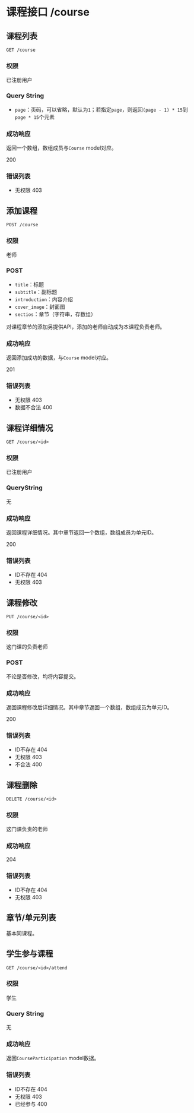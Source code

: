 # 课程接口 /course

## 课程列表

`GET /course`

### 权限

已注册用户

### Query String

- `page`：页码，可以省略，默认为`1`；若指定`page`，则返回`(page - 1) * 15`到`page * 15`个元素

### 成功响应

返回一个数组，数组成员与`Course` model对应。

200

### 错误列表

- 无权限 403

## 添加课程

`POST /course`

### 权限

老师

### POST

- `title`：标题
- `subtitle`：副标题
- `introduction`：内容介绍
- `cover_image`：封面图
- `sectios`：章节（字符串，存数组）

对课程章节的添加另提供API，添加的老师自动成为本课程负责老师。

### 成功响应

返回添加成功的数据，与`Course` model对应。

201

### 错误列表

- 无权限 403
- 数据不合法 400

## 课程详细情况

`GET /course/<id>`

### 权限

已注册用户

### QueryString

无

### 成功响应

返回课程详细情况。其中章节返回一个数组，数组成员为单元ID。

200

### 错误列表

- ID不存在 404
- 无权限 403

## 课程修改

`PUT /course/<id>`

### 权限

这门课的负责老师

### POST

不论是否修改，均将内容提交。

### 成功响应

返回课程修改后详细情况。其中章节返回一个数组，数组成员为单元ID。

200

### 错误列表

- ID不存在 404
- 无权限 403
- 不合法 400

## 课程删除

`DELETE /course/<id>`

### 权限

这门课负责的老师

### 成功响应

204

### 错误列表

- ID不存在 404
- 无权限 403

## 章节/单元列表

基本同课程。

## 学生参与课程

`GET /course/<id>/attend`

### 权限

学生

### Query String

无

### 成功响应

返回`CourseParticipation` model数据。

### 错误列表

- ID不存在 404
- 无权限 403
- 已经参与 400